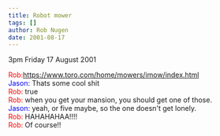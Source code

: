 ```yaml
---
title: Robot mower
tags: []
author: Rob Nugen
date: 2001-08-17
---
```


<p class=date>3pm Friday 17 August 2001</p>

<p><font color=red>Rob:</font><a
href="https://www.toro.com/home/mowers/imow/index.html">https://www.toro.com/home/mowers/imow/index.html</a>
<br><font color=blue>Jason:</font> Thats some cool
shit
<br><font color=red>Rob:</font> true
<br><font color=red>Rob:</font> when you get your
mansion, you should get one of those.
<br><font color=blue>Jason:</font> yeah, or five
maybe, so the one doesn't get lonely.
<br><font color=red>Rob:</font> HAHAHAHAA!!!!
<br><font color=red>Rob:</font> Of course!!</p>
